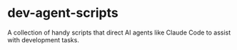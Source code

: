 # dev-agent-scripts
A collection of handy scripts that direct AI agents like Claude Code to assist with development tasks.
